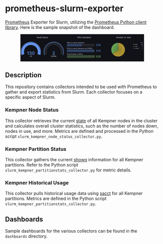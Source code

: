 # prometheus-slurm-exporter
[Prometheus](https://prometheus.io/) Exporter for Slurm, utilizing the [Prometheus Python client library](https://github.com/prometheus/client_python). Here is the sample snapshot of the dashboard. 

<p align="center">
  <img src="https://raw.githubusercontent.com/KempnerInstitute/kempner-prometheus-slurm-exporter/add-description/figures/png/dash_board_snapshot.png" width="80%" />
</p>



## Description

This repository contains collectors intended to be used with Prometheus to gather and export statistics from Slurm. Each collector focuses on a specific aspect of Slurm.

### Kempner Node Status

This collector retrieves the current [state](http://slurm.schedmd.com/scontrol.html "scontrol") of all Kempner nodes in the cluster and calculates overall cluster statistics, such as the number of nodes down, nodes in use, and more. Metrics are defined and processed in the Python script `slurm_kempner_node_status_collector.py`.

### Kempner Partition Status

This collector gathers the current [showq](http://slurm.schedmd.com/showq.html "showq") information for all Kempner partitions. Refer to the Python script `slurm_kempner_partitionstats_collector.py` for metric details.

### Kempner Historical Usage

This collector pulls historical usage data using [sacct](http://slurm.schedmd.com/sacct.html "sacct") for all Kempner partitions. Metrics are defined in the Python script `slurm_kempner_partitionstats_collector.py`.

## Dashboards

Sample dashboards for the various collectors can be found in the `dashboards` directory.

